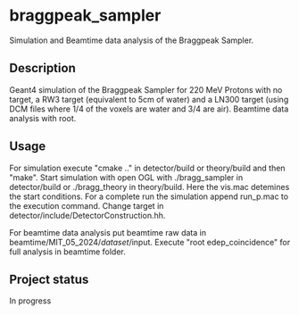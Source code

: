 # braggpeak_sampler

Simulation and Beamtime data analysis of the Braggpeak Sampler.

## Description
Geant4 simulation of the Braggpeak Sampler for 220 MeV Protons with no target, a RW3 target (equivalent to 5cm of water) and a LN300 target (using DCM files where 1/4 of the voxels are water and 3/4 are air).
Beamtime data analysis with root. 

## Usage
For simulation execute "cmake .." in detector/build or theory/build and then "make".
Start simulation with open OGL with ./bragg_sampler in detector/build or ./bragg_theory in theory/build.
Here the vis.mac detemines the start conditions.
For a complete run the simulation append run_p.mac to the execution command.
Change target in detector/include/DetectorConstruction.hh.

For beamtime data analysis put beamtime raw data in beamtime/MIT_05_2024/*dataset*/input.
Execute "root edep_coincidence" for full analysis in beamtime folder.

## Project status
In progress
